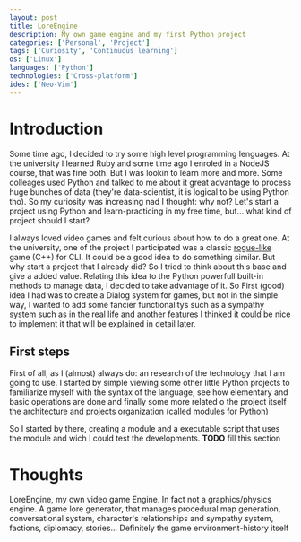 ```yaml
---
layout: post
title: LoreEngine
description: My own game engine and my first Python project
categories: ['Personal', 'Project']
tags: ['Curiosity', 'Continuous learning']
os: ['Linux']
languages: ['Python']
technologies: ['Cross-platform']
ides: ['Neo-Vim']
---
```


# Introduction
Some time ago, I decided to try some high level programming lenguages. At the university I learned Ruby and some time ago I enroled in a NodeJS course, that was fine both. But I was lookin to learn more and more. Some colleages used Python and talked to me about it great advantage to process huge bunches of data (they're data-scientist, it is logical to be using Python tho). So my curiosity was increasing nad I thought: why not? Let's start a project using Python and learn-practicing in my free time, but... what kind of project should I start?

I always loved video games and felt curious about how to do a great one. At the university, one of the project I participated was a classic [rogue-like](https://en.wikipedia.org/wiki/Roguelike) game (C++) for CLI. It could be a good idea to do something similar. But why start a project that I already did? So I tried to think about this base and give a added value. Relating this idea to the Python powerfull built-in methods to manage data, I decided to take advantage of it. So First (good) idea I had was to create a Dialog system for games, but not in the simple way, I wanted to add some fancier functionalitys such as a sympathy system such as in the real life and another features I thinked it could be nice to implement it that will be explained in detail later. 

## First steps
First of all, as I (almost) always do: an research of the technology that I am going to use. I started by simple viewing some other little Python projects to familiarize myself with the syntax of the language, see how elementary and basic operations are done and finally some more related o the project itself the architecture and projects organization (called modules for Python)

So I started by there, creating a module and a executable script that uses the module and wich I could test the developments.
**TODO** fill this section


# Thoughts
LoreEngine, my own video game Engine. In fact not a graphics/physics engine. A game lore generator, that manages procedural map generation, conversational system, character's relationships and sympathy system, factions, diplomacy, stories... Definitely the game environment-history itself

